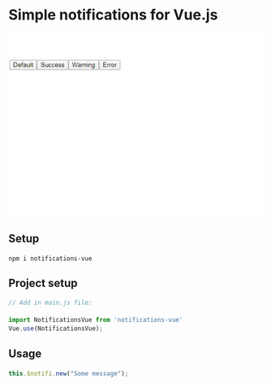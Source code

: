 # Simple notifications for Vue.js
![](ezgif-7-7bbdd698e363.gif)

## Setup 
```console
npm i notifications-vue
```
## Project setup
```javascript
// Add in main.js file:

import NotificationsVue from 'notifications-vue'
Vue.use(NotificationsVue);
```
## Usage
```javascript
this.$notifi.new("Some message");
```
